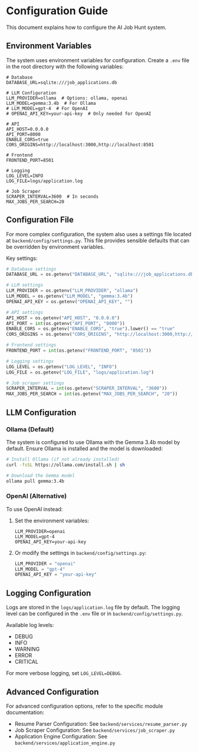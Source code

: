 # Configuration Guide

This document explains how to configure the AI Job Hunt system.

## Environment Variables

The system uses environment variables for configuration. Create a `.env` file in the root directory with the following variables:

```
# Database
DATABASE_URL=sqlite:///job_applications.db

# LLM Configuration
LLM_PROVIDER=ollama  # Options: ollama, openai
LLM_MODEL=gemma:3.4b  # For Ollama
# LLM_MODEL=gpt-4  # For OpenAI
# OPENAI_API_KEY=your-api-key  # Only needed for OpenAI

# API
API_HOST=0.0.0.0
API_PORT=8000
ENABLE_CORS=true
CORS_ORIGINS=http://localhost:3000,http://localhost:8501

# Frontend
FRONTEND_PORT=8501

# Logging
LOG_LEVEL=INFO
LOG_FILE=logs/application.log

# Job Scraper
SCRAPER_INTERVAL=3600  # In seconds
MAX_JOBS_PER_SEARCH=20
```

## Configuration File

For more complex configuration, the system also uses a settings file located at `backend/config/settings.py`. This file provides sensible defaults that can be overridden by environment variables.

Key settings:

```python
# Database settings
DATABASE_URL = os.getenv("DATABASE_URL", "sqlite:///job_applications.db")

# LLM settings
LLM_PROVIDER = os.getenv("LLM_PROVIDER", "ollama")
LLM_MODEL = os.getenv("LLM_MODEL", "gemma:3.4b")
OPENAI_API_KEY = os.getenv("OPENAI_API_KEY", "")

# API settings
API_HOST = os.getenv("API_HOST", "0.0.0.0")
API_PORT = int(os.getenv("API_PORT", "8000"))
ENABLE_CORS = os.getenv("ENABLE_CORS", "true").lower() == "true"
CORS_ORIGINS = os.getenv("CORS_ORIGINS", "http://localhost:3000,http://localhost:8501").split(",")

# Frontend settings
FRONTEND_PORT = int(os.getenv("FRONTEND_PORT", "8501"))

# Logging settings
LOG_LEVEL = os.getenv("LOG_LEVEL", "INFO")
LOG_FILE = os.getenv("LOG_FILE", "logs/application.log")

# Job scraper settings
SCRAPER_INTERVAL = int(os.getenv("SCRAPER_INTERVAL", "3600"))
MAX_JOBS_PER_SEARCH = int(os.getenv("MAX_JOBS_PER_SEARCH", "20"))
```

## LLM Configuration

### Ollama (Default)

The system is configured to use Ollama with the Gemma 3.4b model by default. Ensure Ollama is installed and the model is downloaded:

```bash
# Install Ollama (if not already installed)
curl -fsSL https://ollama.com/install.sh | sh

# Download the Gemma model
ollama pull gemma:3.4b
```

### OpenAI (Alternative)

To use OpenAI instead:

1. Set the environment variables:
   ```
   LLM_PROVIDER=openai
   LLM_MODEL=gpt-4
   OPENAI_API_KEY=your-api-key
   ```

2. Or modify the settings in `backend/config/settings.py`:
   ```python
   LLM_PROVIDER = "openai"
   LLM_MODEL = "gpt-4"
   OPENAI_API_KEY = "your-api-key"
   ```

## Logging Configuration

Logs are stored in the `logs/application.log` file by default. The logging level can be configured in the `.env` file or in `backend/config/settings.py`.

Available log levels:
- DEBUG
- INFO
- WARNING
- ERROR
- CRITICAL

For more verbose logging, set `LOG_LEVEL=DEBUG`.

## Advanced Configuration

For advanced configuration options, refer to the specific module documentation:

- Resume Parser Configuration: See `backend/services/resume_parser.py`
- Job Scraper Configuration: See `backend/services/job_scraper.py`
- Application Engine Configuration: See `backend/services/application_engine.py`
